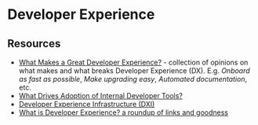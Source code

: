 # Developer Experience

## Resources

- [What Makes a Great Developer Experience?](https://leerob.io/blog/developer-experience-examples) - collection of opinions on what makes and what breaks Developer Experience (DX).
  E.g. _Onboard as fast as possible_, _Make upgrading easy_, _Automated documentation_, etc.
- [What Drives Adoption of Internal Developer Tools?](https://newsletter.abinoda.com/p/build-tool-adoption)
- [Developer Experience Infrastructure (DXI)](https://kenneth.io/post/developer-experience-infrastructure-dxi)
- [What is Developer Experience? a roundup of links and goodness](https://redmonk.com/jgovernor/2022/02/21/what-is-developer-experience-a-roundup-of-links-and-goodness/)
